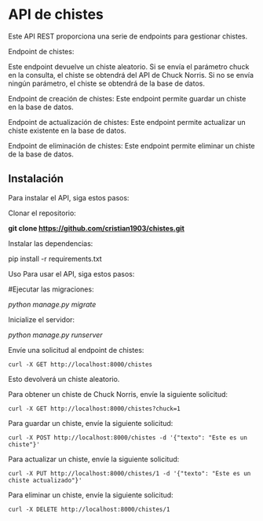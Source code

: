 # API de chistes

Este API REST proporciona una serie de endpoints para gestionar chistes.

Endpoint de chistes: 

Este endpoint devuelve un chiste aleatorio. Si se envía el parámetro chuck en la consulta, el chiste se obtendrá del API de Chuck Norris. Si no se envía ningún parámetro, el chiste se obtendrá de la base de datos.

Endpoint de creación de chistes: Este endpoint permite guardar un chiste en la base de datos.

Endpoint de actualización de chistes: Este endpoint permite actualizar un chiste existente en la base de datos.

Endpoint de eliminación de chistes: Este endpoint permite eliminar un chiste de la base de datos.

## Instalación

Para instalar el API, siga estos pasos:

Clonar el repositorio:

__git clone https://github.com/cristian1903/chistes.git__

Instalar las dependencias:

pip install -r requirements.txt

Uso
Para usar el API, siga estos pasos:

#Ejecutar las migraciones:

*python manage.py migrate*

Inicialize el servidor:

*python manage.py runserver*

Envíe una solicitud al endpoint de chistes:
```
curl -X GET http://localhost:8000/chistes
```
Esto devolverá un chiste aleatorio.

Para obtener un chiste de Chuck Norris, envíe la siguiente solicitud:
```
curl -X GET http://localhost:8000/chistes?chuck=1
```
Para guardar un chiste, envíe la siguiente solicitud:
```
curl -X POST http://localhost:8000/chistes -d '{"texto": "Este es un chiste"}'
```
Para actualizar un chiste, envíe la siguiente solicitud:
```
curl -X PUT http://localhost:8000/chistes/1 -d '{"texto": "Este es un chiste actualizado"}'
```
Para eliminar un chiste, envíe la siguiente solicitud:
```
curl -X DELETE http://localhost:8000/chistes/1
```

